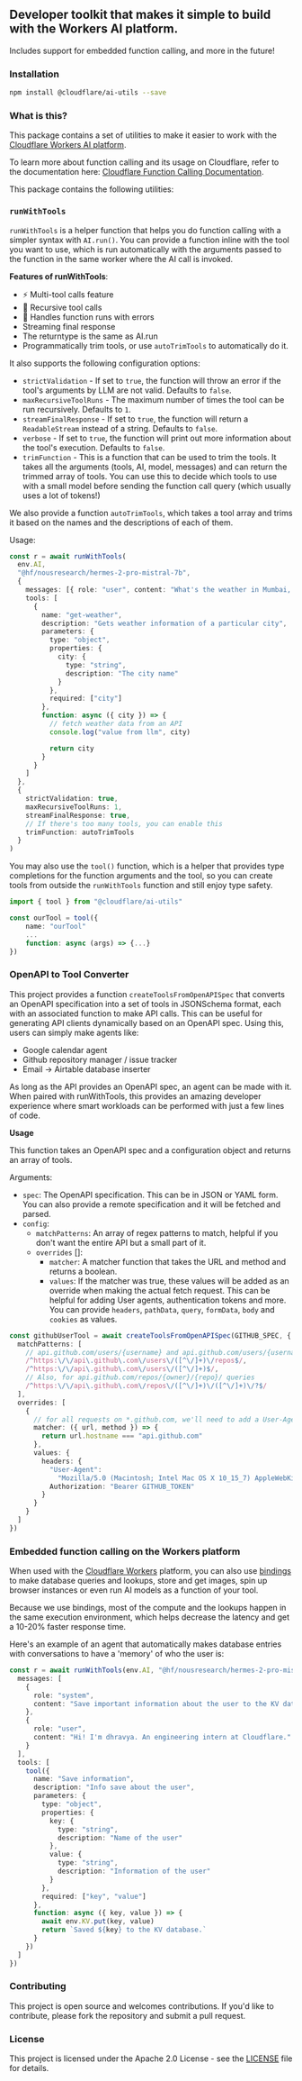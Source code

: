 ## Developer toolkit that makes it simple to build with the Workers AI platform.
Includes support for embedded function calling, and more in the future!

### Installation

```bash
npm install @cloudflare/ai-utils --save
```

### What is this?

This package contains a set of utilities to make it easier to work with the [Cloudflare Workers AI platform](https://developers.cloudflare.com/workers-ai/).

To learn more about function calling and its usage on Cloudflare, refer to the documentation here: [Cloudflare Function Calling Documentation](https://developers.cloudflare.com/workers-ai/function-calling/).

This package contains the following utilities:

### `runWithTools`

`runWithTools` is a helper function that helps you do function calling with a simpler syntax with `AI.run()`. You can provide a function inline with the tool you want to use, which is run automatically with the arguments passed to the function in the same worker where the AI call is invoked.

**Features of runWithTools**:

- ⚡ Multi-tool calls feature
- 🔁 Recursive tool calls
- 👟 Handles function runs with errors
- Streaming final response
- The returntype is the same as AI.run
- Programmatically trim tools, or use `autoTrimTools` to automatically do it.

It also supports the following configuration options:

- `strictValidation` - If set to `true`, the function will throw an error if the tool's arguments by LLM are not valid. Defaults to `false`.
- `maxRecursiveToolRuns` - The maximum number of times the tool can be run recursively. Defaults to `1`.
- `streamFinalResponse` - If set to `true`, the function will return a `ReadableStream` instead of a string. Defaults to `false`.
- `verbose` - If set to `true`, the function will print out more information about the tool's execution. Defaults to `false`.
- `trimFunction` - This is a function that can be used to trim the tools. It takes all the arguments (tools, AI, model, messages) and can return the trimmed array of tools. You can use this to decide which tools to use with a small model before sending the function call query (which usually uses a lot of tokens!)

We also provide a function `autoTrimTools`, which takes a tool array and trims it based on the names and the descriptions of each of them.

Usage:

```ts
const r = await runWithTools(
  env.AI,
  "@hf/nousresearch/hermes-2-pro-mistral-7b",
  {
    messages: [{ role: "user", content: "What's the weather in Mumbai, India?" }],
    tools: [
      {
        name: "get-weather",
        description: "Gets weather information of a particular city",
        parameters: {
          type: "object",
          properties: {
            city: {
              type: "string",
              description: "The city name"
            }
          },
          required: ["city"]
        },
        function: async ({ city }) => {
          // fetch weather data from an API
          console.log("value from llm", city)

          return city
        }
      }
    ]
  },
  {
    strictValidation: true,
    maxRecursiveToolRuns: 1,
    streamFinalResponse: true,
    // If there's too many tools, you can enable this
    trimFunction: autoTrimTools
  }
)
```

You may also use the `tool()` function, which is a helper that provides type completions for the function arguments and the tool, so you can create tools from outside the `runWithTools` function and still enjoy type safety.

```ts
import { tool } from "@cloudflare/ai-utils"

const ourTool = tool({
	name: "ourTool"
	...
	function: async (args) => {...}
})
```

### OpenAPI to Tool Converter

This project provides a function `createToolsFromOpenAPISpec` that converts an OpenAPI specification into a set of tools in JSONSchema format, each with an associated function to make API calls. This can be useful for generating API clients dynamically based on an OpenAPI spec.
Using this, users can simply make agents like:

- Google calendar agent
- Github repository manager / issue tracker
- Email -> Airtable database inserter

As long as the API provides an OpenAPI spec, an agent can be made with it. When paired with runWithTools, this provides an amazing developer experience where smart workloads can be performed with just a few lines of code.

**Usage**

This function takes an OpenAPI spec and a configuration object and returns an array of tools.

Arguments:

- `spec`: The OpenAPI specification. This can be in JSON or YAML form. You can also provide a remote specification and it will be fetched and parsed.
- `config`:
  - `matchPatterns`: An array of regex patterns to match, helpful if you don't want the entire API but a small part of it.
  - `overrides` []:
    - `matcher`: A matcher function that takes the URL and method and returns a boolean.
    - `values`: If the matcher was true, these values will be added as an override when making the actual fetch request. This can be helpful for adding User agents, authentication tokens and more. You can provide `headers`, `pathData`, `query`, `formData`, `body` and `cookies` as values.

```typescript
const githubUserTool = await createToolsFromOpenAPISpec(GITHUB_SPEC, {
  matchPatterns: [
    // api.github.com/users/{username} and api.github.com/users/{username}/repos
    /^https:\/\/api\.github\.com\/users\/([^\/]+)\/repos$/,
    /^https:\/\/api\.github\.com\/users\/([^\/]+)$/,
    // Also, for api.github.com/repos/{owner}/{repo}/ queries
    /^https:\/\/api\.github\.com\/repos\/([^\/]+)\/([^\/]+)\/?$/
  ],
  overrides: [
    {
      // for all requests on *.github.com, we'll need to add a User-Agent and Authorization.
      matcher: ({ url, method }) => {
        return url.hostname === "api.github.com"
      },
      values: {
        headers: {
          "User-Agent":
            "Mozilla/5.0 (Macintosh; Intel Mac OS X 10_15_7) AppleWebKit/537.36 (KHTML, like Gecko) Chrome/112.0.0.0 Safari/537.36",
          Authorization: "Bearer GITHUB_TOKEN"
        }
      }
    }
  ]
})
```

### Embedded function calling on the Workers platform

When used with the [Cloudflare Workers](https://workers.cloudflare.com) platform, you can also use [bindings](https://developers.cloudflare.com/workers/runtime-apis/bindings/) to make database queries and lookups, store and get images, spin up browser instances or even run AI models as a function of your tool.

Because we use bindings, most of the compute and the lookups happen in the same execution environment, which helps decrease the latency and get a 10-20% faster response time.

Here's an example of an agent that automatically makes database entries with conversations to have a 'memory' of who the user is:

```ts
const r = await runWithTools(env.AI, "@hf/nousresearch/hermes-2-pro-mistral-7b", {
  messages: [
    {
      role: "system",
      content: "Save important information about the user to the KV databse."
    },
    {
      role: "user",
      content: "Hi! I'm dhravya. An engineering intern at Cloudflare."
    }
  ],
  tools: [
    tool({
      name: "Save information",
      description: "Info save about the user",
      parameters: {
        type: "object",
        properties: {
          key: {
            type: "string",
            description: "Name of the user"
          },
          value: {
            type: "string",
            description: "Information of the user"
          }
        },
        required: ["key", "value"]
      },
      function: async ({ key, value }) => {
        await env.KV.put(key, value)
        return `Saved ${key} to the KV database.`
      }
    })
  ]
})
```

### Contributing

This project is open source and welcomes contributions. If you'd like to contribute, please fork the repository and submit a pull request.

### License

This project is licensed under the Apache 2.0 License - see the [LICENSE](LICENSE) file for details.
